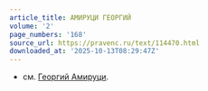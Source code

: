 ```yaml
---
article_title: АМИРУЦИ ГЕОРГИЙ
volume: '2'
page_numbers: '168'
source_url: https://pravenc.ru/text/114470.html
downloaded_at: '2025-10-13T08:29:47Z'
---
```


- см. [Георгий Амируци](<https://pravenc.ru/text/Георгий Амируци.html>).
